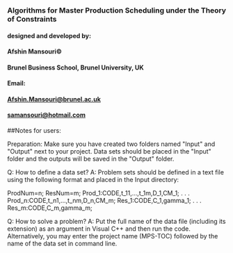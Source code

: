 ### Algorithms for Master Production Scheduling under the Theory of Constraints

####			designed and developed by:
####                           Afshin Mansouri© 
####	    Brunel Business School, Brunel University, UK
####	      	                Email: 
####		    Afshin.Mansouri@brunel.ac.uk
####		       samansouri@hotmail.com


##Notes for users: 

Preparation: Make sure you have created two folders named "Input" and "Output" next to your project.
Data sets should be placed in the "Input" folder and the outputs will be saved in the "Output" folder.

Q: How to define a data set?
A: Problem sets should be defined in a text file using the following format and placed in the Input directory:

ProdNum=n;
ResNum=m;
Prod_1:CODE,t_11,...,t_1m,D_1,CM_1;
.
.
.
Prod_n:CODE,t_n1,...,t_nm,D_n,CM_m;
Res_1:CODE,C_1,gamma_1;
.
.
.
Res_m:CODE,C_m,gamma_m;

Q: How to solve a problem?
A: Put the full name of the data file (including its extension) as an argument in Visual C++ and then run the code. 
Alternatively, you may enter the project name (MPS-TOC) followed by the name of the data set in command line.
 

